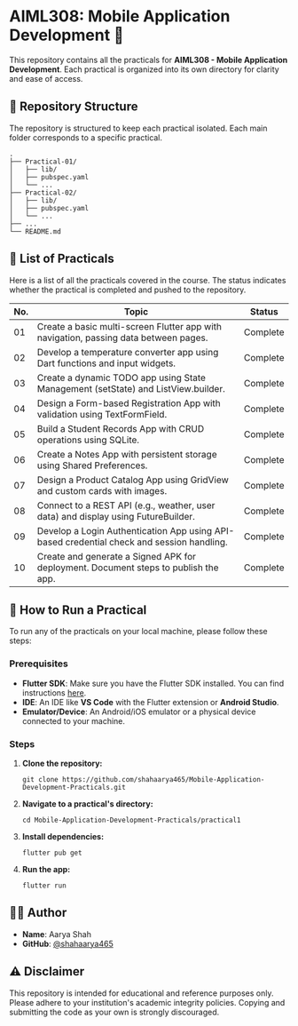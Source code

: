 # AIML308: Mobile Application Development 📱

This repository contains all the practicals for **AIML308 - Mobile Application Development**. Each practical is organized into its own directory for clarity and ease of access.

## 📂 Repository Structure

The repository is structured to keep each practical isolated. Each main folder corresponds to a specific practical.

```
.
├── Practical-01/
│   ├── lib/
│   ├── pubspec.yaml
│   └── ...
├── Practical-02/
│   ├── lib/
│   ├── pubspec.yaml
│   └── ...
├── ...
└── README.md
```

## 🧪 List of Practicals

Here is a list of all the practicals covered in the course. The status indicates whether the practical is completed and pushed to the repository.

| No. | Topic                                                                                     | Status   |
| --- | ----------------------------------------------------------------------------------------- | -------- |
| 01  | Create a basic multi-screen Flutter app with navigation, passing data between pages.      | Complete |
| 02  | Develop a temperature converter app using Dart functions and input widgets.               | Complete |
| 03  | Create a dynamic TODO app using State Management (setState) and ListView.builder.         | Complete |
| 04  | Design a Form-based Registration App with validation using TextFormField.                 | Complete |
| 05  | Build a Student Records App with CRUD operations using SQLite.                            | Complete |
| 06  | Create a Notes App with persistent storage using Shared Preferences.                      | Complete |
| 07  | Design a Product Catalog App using GridView and custom cards with images.                 | Complete |
| 08  | Connect to a REST API (e.g., weather, user data) and display using FutureBuilder.         | Complete |
| 09  | Develop a Login Authentication App using API-based credential check and session handling. | Complete |
| 10  | Create and generate a Signed APK for deployment. Document steps to publish the app.       | Complete |

## 🚀 How to Run a Practical

To run any of the practicals on your local machine, please follow these steps:

### **Prerequisites**

* **Flutter SDK**: Make sure you have the Flutter SDK installed. You can find instructions [here](https://docs.flutter.dev/get-started/install).
* **IDE**: An IDE like **VS Code** with the Flutter extension or **Android Studio**.
* **Emulator/Device**: An Android/iOS emulator or a physical device connected to your machine.

### **Steps**

1.  **Clone the repository:**
    ```
    git clone https://github.com/shahaarya465/Mobile-Application-Development-Practicals.git
    ```
2.  **Navigate to a practical's directory:**
    ```
    cd Mobile-Application-Development-Practicals/practical1
    ```
3.  **Install dependencies:**
    ```
    flutter pub get
    ```
4.  **Run the app:**
    ```
    flutter run
    ```

## 🧑‍💻 Author

* **Name**: Aarya Shah
* **GitHub**: [@shahaarya465](https://github.com/shahaarya465)

## ⚠️ Disclaimer

This repository is intended for educational and reference purposes only. Please adhere to your institution's academic integrity policies. Copying and submitting the code as your own is strongly discouraged.